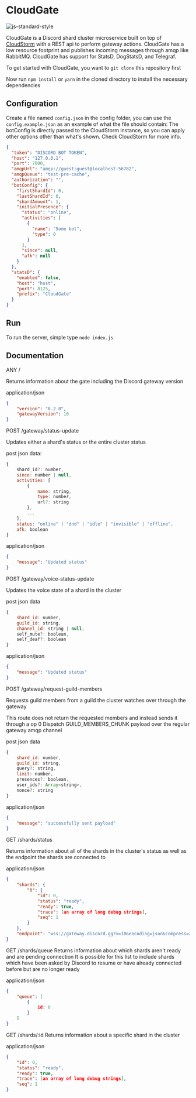 # CloudGate
![js-standard-style](https://cdn.rawgit.com/standard/standard/master/badge.svg)

CloudGate is a Discord shard cluster microservice built on top of [CloudStorm](https://github.com/DasWolke/CloudStorm) with a REST api to perform gateway actions. CloudGate has a low resource footprint and publishes incoming messages through amqp like RabbitMQ. CloudGate has support for StatsD, DogStatsD, and Telegraf.

To get started with CloudGate, you want to `git clone` this repository first

Now run `npm install` or `yarn` in the cloned directory to install the necessary dependencies

## Configuration
Create a file named `config.json` in the config folder, you can use the `config.example.json` as an example of what the file should contain:
The botConfig is directly passed to the CloudStorm instance, so you can apply other options other than what's shown. Check CloudStorm for more info.
```json
{
  "token": "DISCORD BOT TOKEN",
  "host": "127.0.0.1",
  "port": 7000,
  "amqpUrl": "amqp://guest:guest@localhost:56782",
  "amqpQueue": "test-pre-cache",
  "authorization": "",
  "botConfig": {
    "firstShardId": 0,
    "lastShardId": 0,
    "shardAmount": 1,
    "initialPresence": {
      "status": "online",
      "activities": [
        {
          "name": "Some bot",
          "type": 0
        }
      ],
      "since": null,
      "afk": null
    }
  },
  "statsD": {
    "enabled": false,
    "host": "host",
    "port": 8125,
    "prefix": "CloudGate"
  }
}
```

## Run

To run the server, simple type `node index.js`

## Documentation

ANY /

Returns information about the gate including the Discord gateway version


application/json
```json
{
	"version": "0.2.0",
	"gatewayVersion": 10
}
```



POST /gateway/status-update

Updates either a shard's status or the entire cluster status


post json data:
```js
{
	shard_id?: number,
	since: number | null,
	activities: [
		{
			name: string,
			type: number,
			url?: string
		},
		...
	],
	status: "online" | "dnd" | "idle" | "invisible" | "offline",
	afk: boolean
}
```


application/json
```json
{
	"message": "Updated status"
}
```



POST /gateway/voice-status-update

Updates the voice state of a shard in the cluster


post json data
```js
{
	shard_id: number,
	guild_id: string,
	channel_id: string | null,
	self_mute?: boolean,
	self_deaf?: boolean
}
```


application/json
```json
{
	"message": "Updated status"
}
```



POST /gateway/request-guild-members

Requests guild members from a guild the cluster watches over through the gateway

This route does not return the requested members and instead sends it through a op 0 Dispatch GUILD_MEMBERS_CHUNK payload over the regular gateway amqp channel


post json data
```js
{
	shard_id: number,
	guild_id: string,
	query?: string,
	limit: number,
	presences?: boolean,
	user_ids?: Array<string>,
	nonce?: string
}
```


application/json
```json
{
	"message": "successfully sent payload"
}
```



GET /shards/status

Returns information about all of the shards in the cluster's status as well as the endpoint the shards are connected to


application/json
```json
{
	"shards": {
		"0": {
			"id": 0,
			"status": "ready",
			"ready": true,
			"trace": [an array of long debug strings],
			"seq": 1
		}
	},
	"endpoint": "wss://gateway.discord.gg?v=10&encoding=json&compress=zlib-stream"
}
```



GET /shards/queue
Returns information about which shards aren't ready and are pending connection
It is possible for this list to include shards which have been asked by Discord to resume or have already connected before but are no longer ready


application/json
```json
{
	"queue": [
		{
			id: 0
		}
	]
}
```



GET /shards/:id
Returns information about a specific shard in the cluster


application/json
```json
{
	"id": 0,
	"status": "ready",
	"ready": true,
	"trace": [an array of long debug strings],
	"seq": 1
}
```

